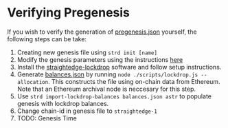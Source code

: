 # Verifying Pregenesis

If you wish to verify the generation of [pregenesis.json](../pregenesis.json) yourself, the following steps can be take:

1. Creating new genesis file using `strd init [name]`
2. Modify the genesis parameters using the instructions [here](./building-genesis/genesis-params.md)
3. Install the [straightedge-lockdrop](https://github.com/heystraightedge/straightedge-lockdrop) software and follow setup instructions.
4. Generate [balances.json](building-genesis/balances.json) by running `node ./scripts/lockdrop.js --allocation`.  This constructs the file using on-chain data from Ethereum.  Note that an Ethereum archival node is neccesary for this step.
5. Use `strd import-lockdrop-balances balances.json astr` to populate genesis with lockdrop balances.
6. Change chain-id in genesis file to `straightedge-1`
7. TODO: Genesis Time
